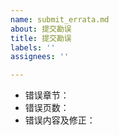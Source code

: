```yaml
---
name: submit_errata.md
about: 提交勘误
title: 提交勘误
labels: ''
assignees: ''

---
```


- 错误章节：
- 错误页数：
- 错误内容及修正：

